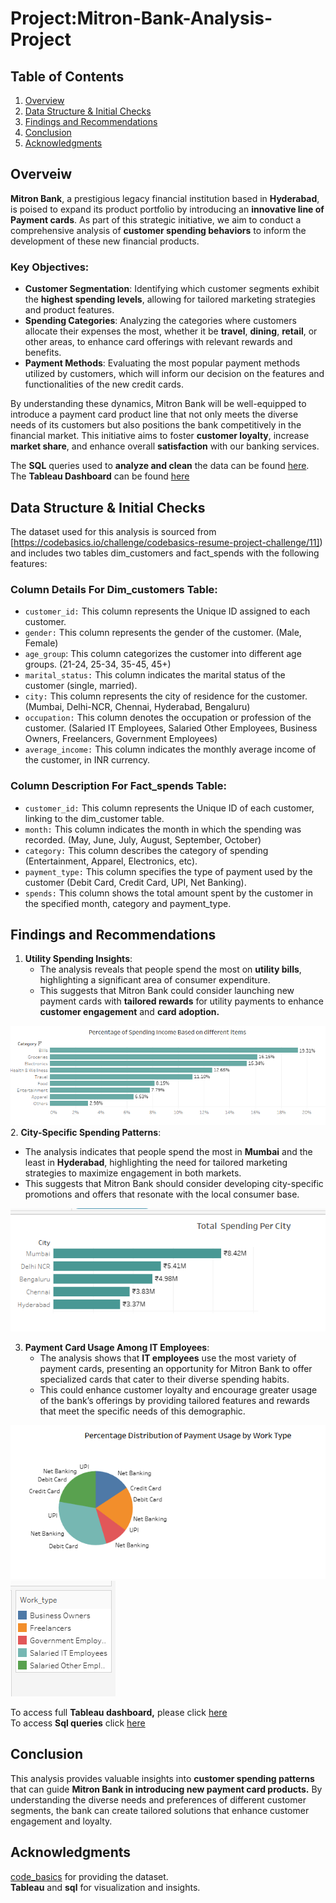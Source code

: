 # Project:Mitron-Bank-Analysis-Project

## Table of Contents
1. [Overview](#overview)
2. [Data Structure & Initial Checks](#data-structure--initial-checks)
3. [Findings and Recommendations](#findings-and-recommendations)
4. [Conclusion](#conclusion)
5. [Acknowledgments](#acknowledgments)

## Overveiw
**Mitron Bank**, a prestigious legacy financial institution based in **Hyderabad**, is poised to expand its product portfolio by introducing an **innovative line of Payment cards**. As part of this strategic initiative, we aim to conduct a comprehensive analysis of **customer spending behaviors** to inform the development of these new financial products.

### Key Objectives:
- **Customer Segmentation**: Identifying which customer segments exhibit the **highest spending levels**, allowing for tailored marketing strategies and product features.
- **Spending Categories**: Analyzing the categories where customers allocate their expenses the most, whether it be **travel**, **dining**, **retail**, or other areas, to enhance card offerings with relevant rewards and benefits.
- **Payment Methods**: Evaluating the most popular payment methods utilized by customers, which will inform our decision on the features and functionalities of the new credit cards.

By understanding these dynamics, Mitron Bank will be well-equipped to introduce a payment card product line that not only meets the diverse needs of its customers but also positions the bank competitively in the financial market. This initiative aims to foster **customer loyalty**, increase **market share**, and enhance overall **satisfaction** with our banking services.

The **SQL** queries used to **analyze and clean** the data can be found [here](https://github.com/Maaz-Umar-00/Mitron-Bank-Analysis-Project/blob/main/01_Payment_card_Analysis_in_Sql.ipynb).\
The **Tableau Dashboard** can be found [here](https://public.tableau.com/app/profile/maaz.umar/viz/MitronBankAnalysis_17266593076560/05_credit_card_dashboard)


## Data Structure & Initial Checks
The dataset used for this analysis is sourced from [https://codebasics.io/challenge/codebasics-resume-project-challenge/11]) and includes two tables dim_customers and fact_spends with the following features:
### Column Details For Dim_customers Table:
- `customer_id:` This column represents the Unique ID assigned to each customer.
- `gender:` This column represents the gender of the customer. (Male, Female)
- `age_group`: This column categorizes the customer into different age groups. (21-24, 25-34, 35-45, 45+)
- `marital_status:` This column indicates the marital status of the customer (single, married).
- `city:` This column represents the city of residence for the customer. (Mumbai, Delhi-NCR, Chennai, Hyderabad, Bengaluru)
- `occupation:` This column denotes the occupation or profession of the customer. (Salaried IT Employees, Salaried Other Employees, Business Owners, Freelancers, Government Employees)
- `average_income:` This column indicates the monthly average income of the customer, in INR currency.
### Column Description For Fact_spends Table:

- `customer_id:` This column represents the Unique ID of each customer, linking to the dim_customer table.
- `month:` This column indicates the month in which the spending was recorded. (May, June, July, August, September, October)
- `category:` This column describes the category of spending (Entertainment, Apparel, Electronics, etc).
- `payment_type:` This column specifies the type of payment used by the customer (Debit Card, Credit Card, UPI, Net Banking).
- `spends:` This column shows the total amount spent by the customer in the specified month, category and payment_type.

## Findings and Recommendations
1. **Utility Spending Insights**:
   - The analysis reveals that people spend the most on **utility bills**, highlighting a significant area of consumer expenditure.
   - This suggests that Mitron Bank could consider launching new payment cards with **tailored rewards** for utility payments to enhance **customer engagement** and **card adoption.**

![Utility Spending Patterns](./03_Chart_pics/Percentage_of_spending_income_Based_on_different_items.png
)
2. **City-Specific Spending Patterns**:
   - The analysis indicates that people spend the most in **Mumbai** and the least in **Hyderabad**, highlighting the need for tailored marketing strategies to maximize engagement in both markets.
   - This suggests that Mitron Bank should consider developing city-specific promotions and offers that resonate with the local consumer base.

![City Specific Spending Patterns](./03_Chart_pics/Total_spending_per_city.png)

 
3. **Payment Card Usage Among IT Employees**:
   - The analysis shows that **IT employees** use the most variety of payment cards, presenting an opportunity for Mitron Bank to offer specialized cards that cater to their diverse spending habits.
   - This could enhance customer loyalty and encourage greater usage of the bank’s offerings by providing tailored features and rewards that meet the specific needs of this demographic.

![IT Employees Payment Card Usage](./03_Chart_pics/Payment_card_usage_by_work_type.png)
![Work_type](./03_Chart_pics/work_type_colours.png)

     
To access full **Tableau dashboard,** please click [here](https://public.tableau.com/app/profile/maaz.umar/viz/MitronBankAnalysis_17266593076560/05_credit_card_dashboard)\
To access **Sql queries** click [here](https://github.com/Maaz-Umar-00/Mitron-Bank-Analysis-Project/blob/main/01_Payment_card_Analysis_in_Sql.ipynb)

## Conclusion
This analysis provides valuable insights into **customer spending patterns** that can guide **Mitron Bank in introducing new payment card products.** By understanding the diverse needs and preferences of different customer segments, the bank can create tailored solutions that enhance customer engagement and loyalty.

## Acknowledgments
[code_basics](https://codebasics.io/challenge/codebasics-resume-project-challenge/11) for providing the dataset.\
**Tableau** and **sql** for visualization and insights.


